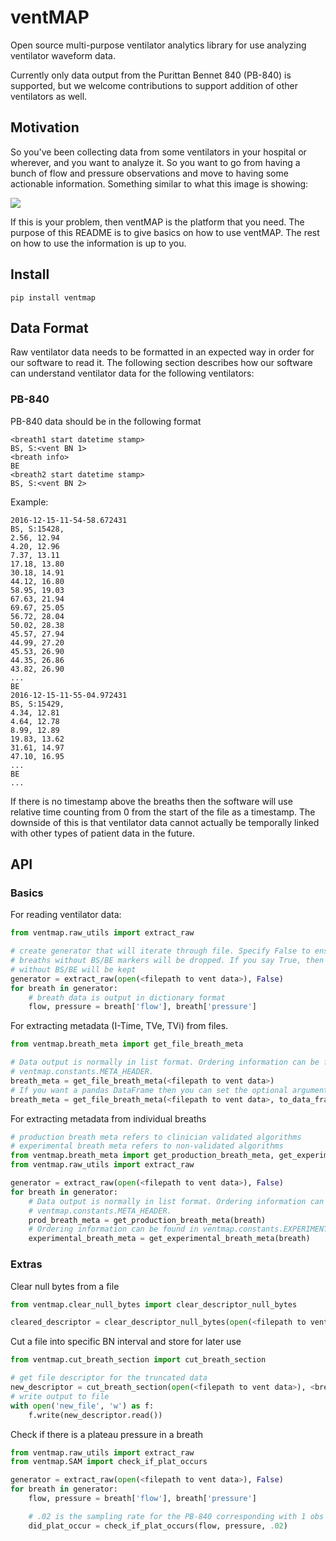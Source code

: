 # ventMAP
Open source multi-purpose ventilator analytics library for use analyzing ventilator waveform data.

Currently only data output from the Purittan Bennet 840 (PB-840) is supported, but we welcome
contributions to support addition of other ventilators as well.

## Motivation

So you've been collecting data from some ventilators in your hospital or wherever, and you
want to analyze it. So you want to go from having a bunch of flow and pressure observations
and move to having some actionable information. Something similar to what this image is showing:

![](img/basic-vent-data.png)

If this is your problem, then ventMAP is the platform that you need. The purpose of this README
is to give basics on how to use ventMAP. The rest on how to use the information is up to you.

## Install

    pip install ventmap

## Data Format
Raw ventilator data needs to be formatted in an expected way in order for our software to read it.
The following section describes how our software can understand ventilator data for the following
ventilators:

### PB-840
PB-840 data should be in the following format

    <breath1 start datetime stamp>
    BS, S:<vent BN 1>
    <breath info>
    BE
    <breath2 start datetime stamp>
    BS, S:<vent BN 2>

Example:

    2016-12-15-11-54-58.672431
    BS, S:15428,
    2.56, 12.94
    4.20, 12.96
    7.37, 13.11
    17.18, 13.80
    30.18, 14.91
    44.12, 16.80
    58.95, 19.03
    67.63, 21.94
    69.67, 25.05
    56.72, 28.04
    50.02, 28.38
    45.57, 27.94
    44.99, 27.20
    45.53, 26.90
    44.35, 26.86
    43.82, 26.90
    ...
    BE
    2016-12-15-11-55-04.972431
    BS, S:15429,
    4.34, 12.81
    4.64, 12.78
    8.99, 12.89
    19.83, 13.62
    31.61, 14.97
    47.10, 16.95
    ...
    BE
    ...

If there is no timestamp above the breaths then the software will use relative time counting
from 0 from the start of the file as a timestamp. The downside of this is that ventilator
data cannot actually be temporally linked with other types of patient data in the future.

## API

### Basics
For reading ventilator data:

```python
from ventmap.raw_utils import extract_raw

# create generator that will iterate through file. Specify False to ensure that
# breaths without BS/BE markers will be dropped. If you say True, then breaths
# without BS/BE will be kept
generator = extract_raw(open(<filepath to vent data>), False)
for breath in generator:
    # breath data is output in dictionary format
    flow, pressure = breath['flow'], breath['pressure']
```

For extracting metadata (I-Time, TVe, TVi) from files.

```python
from ventmap.breath_meta import get_file_breath_meta

# Data output is normally in list format. Ordering information can be found in
# ventmap.constants.META_HEADER.
breath_meta = get_file_breath_meta(<filepath to vent data>)
# If you want a pandas DataFrame then you can set the optional argument to_data_frame=True
breath_meta = get_file_breath_meta(<filepath to vent data>, to_data_frame=True)
```


For extracting metadata from individual breaths

```python
# production breath meta refers to clinician validated algorithms
# experimental breath meta refers to non-validated algorithms
from ventmap.breath_meta import get_production_breath_meta, get_experimental_breath_meta
from ventmap.raw_utils import extract_raw

generator = extract_raw(open(<filepath to vent data>), False)
for breath in generator:
    # Data output is normally in list format. Ordering information can be found in
    # ventmap.constants.META_HEADER.
    prod_breath_meta = get_production_breath_meta(breath)
    # Ordering information can be found in ventmap.constants.EXPERIMENTAL_META_HEADER.
    experimental_breath_meta = get_experimental_breath_meta(breath)
```

### Extras

Clear null bytes from a file

```python
from ventmap.clear_null_bytes import clear_descriptor_null_bytes

cleared_descriptor = clear_descriptor_null_bytes(open(<filepath to vent data>))
```

Cut a file into specific BN interval and store for later use

```python
from ventmap.cut_breath_section import cut_breath_section

# get file descriptor for the truncated data
new_descriptor = cut_breath_section(open(<filepath to vent data>), <breath start num>, <breath end num>)
# write output to file
with open('new_file', 'w') as f:
    f.write(new_descriptor.read())
```

Check if there is a plateau pressure in a breath


```python
from ventmap.raw_utils import extract_raw
from ventmap.SAM import check_if_plat_occurs

generator = extract_raw(open(<filepath to vent data>), False)
for breath in generator:
    flow, pressure = breath['flow'], breath['pressure']

    # .02 is the sampling rate for the PB-840 corresponding with 1 obs every .02 seconds
    did_plat_occur = check_if_plat_occurs(flow, pressure, .02)
```
